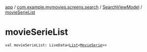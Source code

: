 [app](../../index.md) / [com.example.mymovies.screens.search](../index.md) / [SearchViewModel](index.md) / [movieSerieList](./movie-serie-list.md)

# movieSerieList

`val movieSerieList: LiveData<`[`List`](https://kotlinlang.org/api/latest/jvm/stdlib/kotlin.collections/-list/index.html)`<`[`MovieSerie`](../../com.example.mymovies.models/-movie-serie/index.md)`>>`